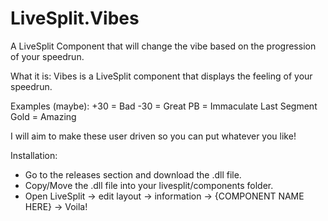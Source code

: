 # LiveSplit.Vibes
A LiveSplit Component that will change the vibe based on the progression of your speedrun. 

What it is: Vibes is a LiveSplit component that displays the feeling of your speedrun.

Examples (maybe): 
+30 = Bad
-30 = Great
PB = Immaculate
Last Segment Gold = Amazing 

I will aim to make these user driven so you can put whatever you like!

Installation: 
* Go to the releases section and download the .dll file. 
* Copy/Move the .dll file into your livesplit/components folder.
* Open LiveSplit -> edit layout -> information -> {COMPONENT NAME HERE} -> Voila!
